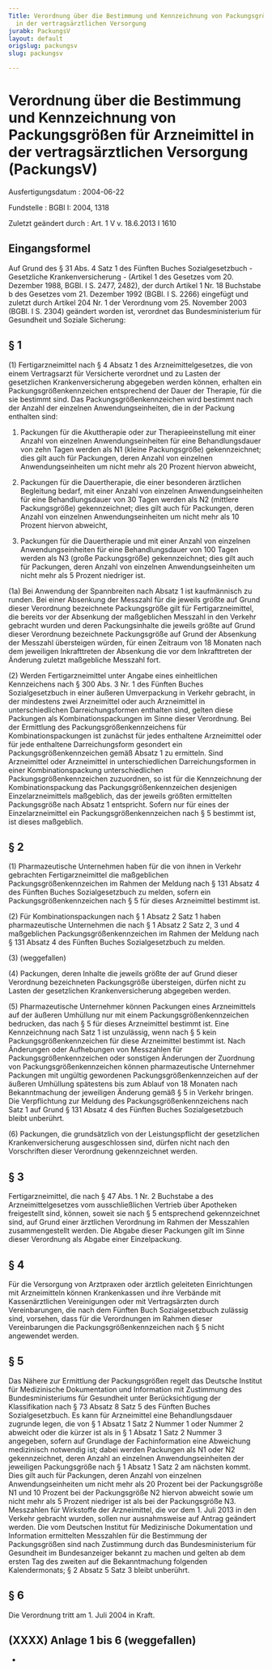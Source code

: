 ```yaml
---
Title: Verordnung über die Bestimmung und Kennzeichnung von Packungsgrößen für Arzneimittel
  in der vertragsärztlichen Versorgung
jurabk: PackungsV
layout: default
origslug: packungsv
slug: packungsv

---
```


# Verordnung über die Bestimmung und Kennzeichnung von Packungsgrößen für Arzneimittel in der vertragsärztlichen Versorgung (PackungsV)

Ausfertigungsdatum
:   2004-06-22

Fundstelle
:   BGBl I: 2004, 1318

Zuletzt geändert durch
:   Art. 1 V v. 18.6.2013 I 1610


## Eingangsformel

Auf Grund des § 31 Abs. 4 Satz 1 des Fünften Buches Sozialgesetzbuch -
Gesetzliche Krankenversicherung - (Artikel 1 des Gesetzes vom 20.
Dezember 1988, BGBl. I S. 2477, 2482), der durch Artikel 1 Nr. 18
Buchstabe b des Gesetzes vom 21. Dezember 1992 (BGBl. I S. 2266)
eingefügt und zuletzt durch Artikel 204 Nr. 1 der Verordnung vom 25.
November 2003 (BGBl. I S. 2304) geändert worden ist, verordnet das
Bundesministerium für Gesundheit und Soziale Sicherung:


## § 1

(1) Fertigarzneimittel nach § 4 Absatz 1 des Arzneimittelgesetzes, die
von einem Vertragsarzt für Versicherte verordnet und zu Lasten der
gesetzlichen Krankenversicherung abgegeben werden können, erhalten ein
Packungsgrößenkennzeichen entsprechend der Dauer der Therapie, für die
sie bestimmt sind. Das Packungsgrößenkennzeichen wird bestimmt nach
der Anzahl der einzelnen Anwendungseinheiten, die in der Packung
enthalten sind:

1.  Packungen für die Akuttherapie oder zur Therapieeinstellung mit einer
    Anzahl von einzelnen Anwendungseinheiten für eine Behandlungsdauer von
    zehn Tagen werden als N1 (kleine Packungsgröße) gekennzeichnet; dies
    gilt auch für Packungen, deren Anzahl von einzelnen
    Anwendungseinheiten um nicht mehr als 20 Prozent hiervon abweicht,


2.  Packungen für die Dauertherapie, die einer besonderen ärztlichen
    Begleitung bedarf, mit einer Anzahl von einzelnen Anwendungseinheiten
    für eine Behandlungsdauer von 30 Tagen werden als N2 (mittlere
    Packungsgröße) gekennzeichnet; dies gilt auch für Packungen, deren
    Anzahl von einzelnen Anwendungseinheiten um nicht mehr als 10 Prozent
    hiervon abweicht,


3.  Packungen für die Dauertherapie und mit einer Anzahl von einzelnen
    Anwendungseinheiten für eine Behandlungsdauer von 100 Tagen werden als
    N3 (große Packungsgröße) gekennzeichnet; dies gilt auch für Packungen,
    deren Anzahl von einzelnen Anwendungseinheiten um nicht mehr als 5
    Prozent niedriger ist.




(1a) Bei Anwendung der Spannbreiten nach Absatz 1 ist kaufmännisch zu
runden. Bei einer Absenkung der Messzahl für die jeweils größte auf
Grund dieser Verordnung bezeichnete Packungsgröße gilt für
Fertigarzneimittel, die bereits vor der Absenkung der maßgeblichen
Messzahl in den Verkehr gebracht wurden und deren Packungsinhalte die
jeweils größte auf Grund dieser Verordnung bezeichnete Packungsgröße
auf Grund der Absenkung der Messzahl übersteigen würden, für einen
Zeitraum von 18 Monaten nach dem jeweiligen Inkrafttreten der
Absenkung die vor dem Inkrafttreten der Änderung zuletzt maßgebliche
Messzahl fort.

(2) Werden Fertigarzneimittel unter Angabe eines einheitlichen
Kennzeichens nach § 300 Abs. 3 Nr. 1 des Fünften Buches
Sozialgesetzbuch in einer äußeren Umverpackung in Verkehr gebracht, in
der mindestens zwei Arzneimittel oder auch Arzneimittel in
unterschiedlichen Darreichungsformen enthalten sind, gelten diese
Packungen als Kombinationspackungen im Sinne dieser Verordnung. Bei
der Ermittlung des Packungsgrößenkennzeichens für
Kombinationspackungen ist zunächst für jedes enthaltene Arzneimittel
oder für jede enthaltene Darreichungsform gesondert ein
Packungsgrößenkennzeichen gemäß Absatz 1 zu ermitteln. Sind
Arzneimittel oder Arzneimittel in unterschiedlichen Darreichungsformen
in einer Kombinationspackung unterschiedlichen
Packungsgrößenkennzeichen zuzuordnen, so ist für die Kennzeichnung der
Kombinationspackung das Packungsgrößenkennzeichen desjenigen
Einzelarzneimittels maßgeblich, das der jeweils größten ermittelten
Packungsgröße nach Absatz 1 entspricht. Sofern nur für eines der
Einzelarzneimittel ein Packungsgrößenkennzeichen nach § 5 bestimmt
ist, ist dieses maßgeblich.


## § 2

(1) Pharmazeutische Unternehmen haben für die von ihnen in Verkehr
gebrachten Fertigarzneimittel die maßgeblichen
Packungsgrößenkennzeichen im Rahmen der Meldung nach § 131 Absatz 4
des Fünften Buches Sozialgesetzbuch zu melden, sofern ein
Packungsgrößenkennzeichen nach § 5 für dieses Arzneimittel bestimmt
ist.

(2) Für Kombinationspackungen nach § 1 Absatz 2 Satz 1 haben
pharmazeutische Unternehmen die nach § 1 Absatz 2 Satz 2, 3 und 4
maßgeblichen Packungsgrößenkennzeichen im Rahmen der Meldung nach §
131 Absatz 4 des Fünften Buches Sozialgesetzbuch zu melden.

(3) (weggefallen)

(4) Packungen, deren Inhalte die jeweils größte der auf Grund dieser
Verordnung bezeichneten Packungsgröße übersteigen, dürfen nicht zu
Lasten der gesetzlichen Krankenversicherung abgegeben werden.

(5) Pharmazeutische Unternehmer können Packungen eines Arzneimittels
auf der äußeren Umhüllung nur mit einem Packungsgrößenkennzeichen
bedrucken, das nach § 5 für dieses Arzneimittel bestimmt ist. Eine
Kennzeichnung nach Satz 1 ist unzulässig, wenn nach § 5 kein
Packungsgrößenkennzeichen für diese Arzneimittel bestimmt ist. Nach
Änderungen oder Aufhebungen von Messzahlen für
Packungsgrößenkennzeichen oder sonstigen Änderungen der Zuordnung von
Packungsgrößenkennzeichen können pharmazeutische Unternehmer Packungen
mit ungültig gewordenen Packungsgrößenkennzeichen auf der äußeren
Umhüllung spätestens bis zum Ablauf von 18 Monaten nach Bekanntmachung
der jeweiligen Änderung gemäß § 5 in Verkehr bringen. Die
Verpflichtung zur Meldung des Packungsgrößenkennzeichens nach Satz 1
auf Grund § 131 Absatz 4 des Fünften Buches Sozialgesetzbuch bleibt
unberührt.

(6) Packungen, die grundsätzlich von der Leistungspflicht der
gesetzlichen Krankenversicherung ausgeschlossen sind, dürfen nicht
nach den Vorschriften dieser Verordnung gekennzeichnet werden.


## § 3

Fertigarzneimittel, die nach § 47 Abs. 1 Nr. 2 Buchstabe a des
Arzneimittelgesetzes vom ausschließlichen Vertrieb über Apotheken
freigestellt sind, können, soweit sie nach § 5 entsprechend
gekennzeichnet sind, auf Grund einer ärztlichen Verordnung im Rahmen
der Messzahlen zusammengestellt werden. Die Abgabe dieser Packungen
gilt im Sinne dieser Verordnung als Abgabe einer Einzelpackung.


## § 4

Für die Versorgung von Arztpraxen oder ärztlich geleiteten
Einrichtungen mit Arzneimitteln können Krankenkassen und ihre Verbände
mit Kassenärztlichen Vereinigungen oder mit Vertragsärzten durch
Vereinbarungen, die nach dem Fünften Buch Sozialgesetzbuch zulässig
sind, vorsehen, dass für die Verordnungen im Rahmen dieser
Vereinbarungen die Packungsgrößenkennzeichen nach § 5 nicht angewendet
werden.


## § 5

Das Nähere zur Ermittlung der Packungsgrößen regelt das Deutsche
Institut für Medizinische Dokumentation und Information mit Zustimmung
des Bundesministeriums für Gesundheit unter Berücksichtigung der
Klassifikation nach § 73 Absatz 8 Satz 5 des Fünften Buches
Sozialgesetzbuch. Es kann für Arzneimittel eine Behandlungsdauer
zugrunde legen, die von § 1 Absatz 1 Satz 2 Nummer 1 oder Nummer 2
abweicht oder die kürzer ist als in § 1 Absatz 1 Satz 2 Nummer 3
angegeben, sofern auf Grundlage der Fachinformation eine Abweichung
medizinisch notwendig ist; dabei werden Packungen als N1 oder N2
gekennzeichnet, deren Anzahl an einzelnen Anwendungseinheiten der
jeweiligen Packungsgröße nach § 1 Absatz 1 Satz 2 am nächsten kommt.
Dies gilt auch für Packungen, deren Anzahl von einzelnen
Anwendungseinheiten um nicht mehr als 20 Prozent bei der Packungsgröße
N1 und 10 Prozent bei der Packungsgröße N2 hiervon abweicht sowie um
nicht mehr als 5 Prozent niedriger ist als bei der Packungsgröße N3.
Messzahlen für Wirkstoffe der Arzneimittel, die vor dem 1. Juli 2013
in den Verkehr gebracht wurden, sollen nur ausnahmsweise auf Antrag
geändert werden. Die vom Deutschen Institut für Medizinische
Dokumentation und Information ermittelten Messzahlen für die
Bestimmung der Packungsgrößen sind nach Zustimmung durch das
Bundesministerium für Gesundheit im Bundesanzeiger bekannt zu machen
und gelten ab dem ersten Tag des zweiten auf die Bekanntmachung
folgenden Kalendermonats; § 2 Absatz 5 Satz 3 bleibt unberührt.


## § 6

Die Verordnung tritt am 1. Juli 2004 in Kraft.


## (XXXX) Anlage 1 bis 6 (weggefallen)

-

